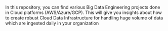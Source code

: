 In this repository, you can find various Big Data Engineering projects done in Cloud platforms (AWS/Azure/GCP). This will give you insights about how to create robust Cloud Data Infrastructure for handling huge volume of data which are ingested daily in your organization
